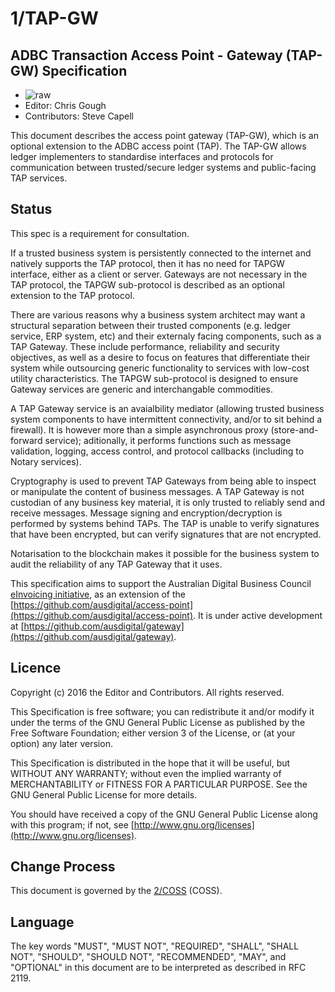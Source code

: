 # 1/TAP-GW

## ADBC Transaction Access Point - Gateway (TAP-GW) Specification

 * ![raw](http://rfc.unprotocols.org/spec:2/COSS/raw.svg)
 * Editor: Chris Gough
 * Contributors: Steve Capell

This document describes the access point gateway (TAP-GW), which is an optional extension
to the ADBC access point (TAP). The TAP-GW allows ledger implementers to standardise
interfaces and protocols for communication between trusted/secure ledger systems and
public-facing TAP services.


## Status

This spec is a requirement for consultation.

If a trusted business system is persistently connected to the internet and natively
supports the TAP protocol, then it has no need for TAPGW interface, either as a client
or server. Gateways are not necessary in the TAP protocol, the TAPGW sub-protocol is
described as an optional extension to the TAP protocol.

There are various reasons why a business system architect may want a structural
separation between their trusted components (e.g. ledger service, ERP system, etc) and
their externaly facing components, such as a TAP Gateway. These include performance,
reliability and security objectives, as well as a desire to focus on features that
differentiate their system while outsourcing generic functionality to services with
low-cost utility characteristics. The TAPGW sub-protocol is designed to ensure Gateway
services are generic and interchangable commodities.

A TAP Gateway service is an avaialbility mediator (allowing trusted business system
components to have intermittent connectivity, and/or to sit behind a firewall). It is
however more than a simple asynchronous proxy (store-and-forward service); aditionally,
it performs functions such as message validation, logging, access control, and protocol
callbacks (including to Notary services).

Cryptography is used to prevent TAP Gateways from being able to inspect or manipulate
the content of business messages. A TAP Gateway is not custodian of any business key
material, it is only trusted to reliably send and receive messages. Message signing and
encryption/decryption is performed by systems behind TAPs. The TAP is unable to verify
signatures that have been encrypted, but can verify signatures that are not encrypted.

Notarisation to the blockchain makes it possible for the business system to audit the
reliability of any TAP Gateway that it uses.

This specification aims to support the Australian Digital Business Council
[eInvoicing initiative](https://ausdigital.github.io), as an extension of the
[https://github.com/ausdigital/access-point](https://github.com/ausdigital/access-point).
It is under active development at
[https://github.com/ausdigital/gateway](https://github.com/ausdigital/gateway).

## Licence

Copyright (c) 2016 the Editor and Contributors. All rights reserved.

This Specification is free software; you can redistribute it and/or modify it under the
terms of the GNU General Public License as published by the Free Software Foundation; 
either version 3 of the License, or (at your option) any later version.

This Specification is distributed in the hope that it will be useful, but WITHOUT ANY
WARRANTY; without even the implied warranty of MERCHANTABILITY or FITNESS FOR A PARTICULAR
PURPOSE. See the GNU General Public License for more details.

You should have received a copy of the GNU General Public License along with this program;
if not, see [http://www.gnu.org/licenses](http://www.gnu.org/licenses).


## Change Process

This document is governed by the [2/COSS](http://rfc.unprotocols.org/spec:2/COSS/) (COSS).


## Language

The key words "MUST", "MUST NOT", "REQUIRED", "SHALL", "SHALL NOT", "SHOULD", "SHOULD NOT",
"RECOMMENDED", "MAY", and "OPTIONAL" in this document are to be interpreted as described in
RFC 2119.
